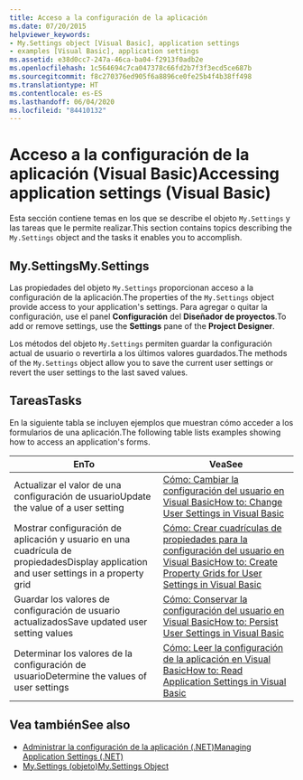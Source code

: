 ```yaml
---
title: Acceso a la configuración de la aplicación
ms.date: 07/20/2015
helpviewer_keywords:
- My.Settings object [Visual Basic], application settings
- examples [Visual Basic], application settings
ms.assetid: e38d0cc7-247a-46ca-ba04-f2913f0adb2e
ms.openlocfilehash: 1c564694c7ca047378c66fd2b7f3f3ecd5ce687b
ms.sourcegitcommit: f8c270376ed905f6a8896ce0fe25b4f4b38ff498
ms.translationtype: HT
ms.contentlocale: es-ES
ms.lasthandoff: 06/04/2020
ms.locfileid: "84410132"
---
```

# <a name="accessing-application-settings-visual-basic"></a><span data-ttu-id="c2c85-102">Acceso a la configuración de la aplicación (Visual Basic)</span><span class="sxs-lookup"><span data-stu-id="c2c85-102">Accessing application settings (Visual Basic)</span></span>

<span data-ttu-id="c2c85-103">Esta sección contiene temas en los que se describe el objeto `My.Settings` y las tareas que le permite realizar.</span><span class="sxs-lookup"><span data-stu-id="c2c85-103">This section contains topics describing the `My.Settings` object and the tasks it enables you to accomplish.</span></span>  
  
## <a name="mysettings"></a><span data-ttu-id="c2c85-104">My.Settings</span><span class="sxs-lookup"><span data-stu-id="c2c85-104">My.Settings</span></span>  

 <span data-ttu-id="c2c85-105">Las propiedades del objeto `My.Settings` proporcionan acceso a la configuración de la aplicación.</span><span class="sxs-lookup"><span data-stu-id="c2c85-105">The properties of the `My.Settings` object provide access to your application's settings.</span></span> <span data-ttu-id="c2c85-106">Para agregar o quitar la configuración, use el panel **Configuración** del **Diseñador de proyectos**.</span><span class="sxs-lookup"><span data-stu-id="c2c85-106">To add or remove settings, use the **Settings** pane of the **Project Designer**.</span></span>  
  
 <span data-ttu-id="c2c85-107">Los métodos del objeto `My.Settings` permiten guardar la configuración actual de usuario o revertirla a los últimos valores guardados.</span><span class="sxs-lookup"><span data-stu-id="c2c85-107">The methods of the `My.Settings` object allow you to save the current user settings or revert the user settings to the last saved values.</span></span>  
  
## <a name="tasks"></a><span data-ttu-id="c2c85-108">Tareas</span><span class="sxs-lookup"><span data-stu-id="c2c85-108">Tasks</span></span>  

 <span data-ttu-id="c2c85-109">En la siguiente tabla se incluyen ejemplos que muestran cómo acceder a los formularios de una aplicación.</span><span class="sxs-lookup"><span data-stu-id="c2c85-109">The following table lists examples showing how to access an application's forms.</span></span>  
  
|<span data-ttu-id="c2c85-110">En</span><span class="sxs-lookup"><span data-stu-id="c2c85-110">To</span></span>|<span data-ttu-id="c2c85-111">Vea</span><span class="sxs-lookup"><span data-stu-id="c2c85-111">See</span></span>|  
|--------|---------|  
|<span data-ttu-id="c2c85-112">Actualizar el valor de una configuración de usuario</span><span class="sxs-lookup"><span data-stu-id="c2c85-112">Update the value of a user setting</span></span>|[<span data-ttu-id="c2c85-113">Cómo: Cambiar la configuración del usuario en Visual Basic</span><span class="sxs-lookup"><span data-stu-id="c2c85-113">How to: Change User Settings in Visual Basic</span></span>](how-to-change-user-settings.md)|  
|<span data-ttu-id="c2c85-114">Mostrar configuración de aplicación y usuario en una cuadrícula de propiedades</span><span class="sxs-lookup"><span data-stu-id="c2c85-114">Display application and user settings in a property grid</span></span>|[<span data-ttu-id="c2c85-115">Cómo: Crear cuadrículas de propiedades para la configuración del usuario en Visual Basic</span><span class="sxs-lookup"><span data-stu-id="c2c85-115">How to: Create Property Grids for User Settings in Visual Basic</span></span>](how-to-create-property-grids-for-user-settings.md)|  
|<span data-ttu-id="c2c85-116">Guardar los valores de configuración de usuario actualizados</span><span class="sxs-lookup"><span data-stu-id="c2c85-116">Save updated user setting values</span></span>|[<span data-ttu-id="c2c85-117">Cómo: Conservar la configuración del usuario en Visual Basic</span><span class="sxs-lookup"><span data-stu-id="c2c85-117">How to: Persist User Settings in Visual Basic</span></span>](how-to-persist-user-settings.md)|  
|<span data-ttu-id="c2c85-118">Determinar los valores de la configuración de usuario</span><span class="sxs-lookup"><span data-stu-id="c2c85-118">Determine the values of user settings</span></span>|[<span data-ttu-id="c2c85-119">Cómo: Leer la configuración de la aplicación en Visual Basic</span><span class="sxs-lookup"><span data-stu-id="c2c85-119">How to: Read Application Settings in Visual Basic</span></span>](how-to-read-application-settings.md)|  
  
## <a name="see-also"></a><span data-ttu-id="c2c85-120">Vea también</span><span class="sxs-lookup"><span data-stu-id="c2c85-120">See also</span></span>

- [<span data-ttu-id="c2c85-121">Administrar la configuración de la aplicación (.NET)</span><span class="sxs-lookup"><span data-stu-id="c2c85-121">Managing Application Settings (.NET)</span></span>](/visualstudio/ide/managing-application-settings-dotnet)
- [<span data-ttu-id="c2c85-122">My.Settings (objeto)</span><span class="sxs-lookup"><span data-stu-id="c2c85-122">My.Settings Object</span></span>](../../../language-reference/objects/my-settings-object.md)
